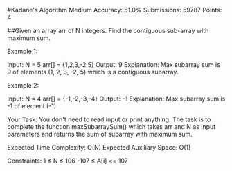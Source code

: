 
#Kadane's Algorithm
Medium Accuracy: 51.0% Submissions: 59787 Points: 4

##Given an array arr of N integers. Find the contiguous sub-array with maximum sum.

 

Example 1:

Input:
N = 5
arr[] = {1,2,3,-2,5}
Output:
9
Explanation:
Max subarray sum is 9
of elements (1, 2, 3, -2, 5) which 
is a contiguous subarray.

Example 2:

Input:
N = 4
arr[] = {-1,-2,-3,-4}
Output:
-1
Explanation:
Max subarray sum is -1 
of element (-1)

 

Your Task:
You don't need to read input or print anything. The task is to complete the function maxSubarraySum() which takes arr and N as input parameters and returns the sum of subarray with maximum sum.

 

Expected Time Complexity: O(N)
Expected Auxiliary Space: O(1)

 

Constraints:
1 ≤ N ≤ 106
-107 ≤ A[i] <= 107
